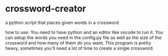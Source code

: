 # crossword-creator
a python script that places given words in a crossword

how to use:
You need to have python and an editor like vscode to run it.
You can setup the words you need in the config.py file
as well as the size of the crossword and how many of them
do you want.
This program is pretty heavy, sometimes you'll need a lot 
of time to create a single crossword.

